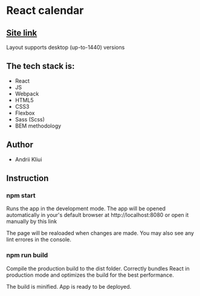 <h1>React calendar</h1>

<h2><a href="https://beautiful-kringle-a60809.netlify.app">Site link</a></h2>

<p>Layout supports desktop (up-to-1440) versions</p>

<h2>The tech stack is:</h2>

<ul>
    <li>React</li>
    <li>JS</li>
    <li>Webpack</li>
    <li>HTML5</li>
    <li>CSS3</li>
    <li>Flexbox</li>
    <li>Sass (Scss)</li>
    <li>BEM methodology</li>
</ul>

<h2>Author</h2>

<ul>
    <li>Andrii Kliui</li>
</ul>

<h2>Instruction</h2>
<h3>npm start</h3>
<p>Runs the app in the development mode. The app will be opened automatically in your's default browser at http://localhost:8080 or open it manually by this link</p>
<p>The page will be realoaded when changes are made. You may also see any lint errores in the console.</p>
<h3>npm run build</h3>
<p>Compile the production build to the dist folder. Correctly bundles React in production mode and optimizes the build for the best performance.</p>
<p>The build is minified.
App is ready to be deployed.</p>
